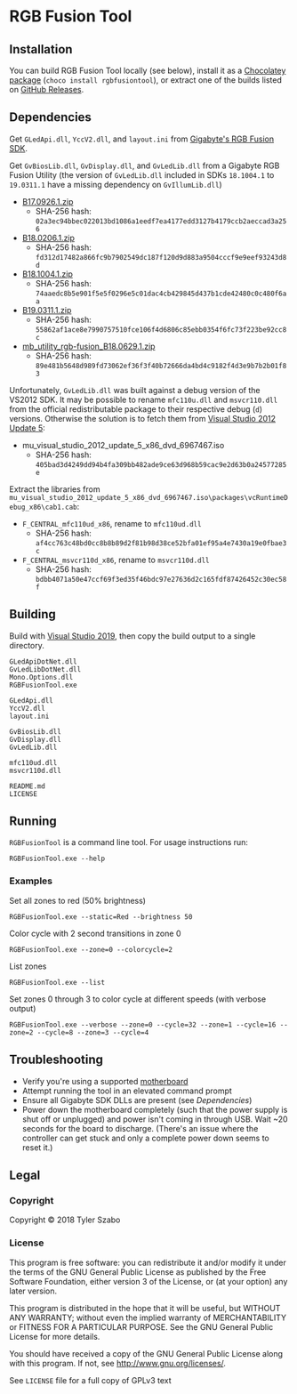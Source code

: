 # RGB Fusion Tool

## Installation

You can build RGB Fusion Tool locally (see below), install it as a [Chocolatey package](https://chocolatey.org/packages/rgbfusiontool
) (`choco install rgbfusiontool`), or extract one of the builds listed on [GitHub Releases](https://github.com/tylerszabo/RGB-Fusion-Tool/releases).

## Dependencies

Get `GLedApi.dll`, `YccV2.dll`, and `layout.ini` from [Gigabyte's RGB Fusion SDK](https://www.gigabyte.com/mb/rgb/sdk).

Get `GvBiosLib.dll`, `GvDisplay.dll`, and `GvLedLib.dll` from a Gigabyte RGB Fusion Utility (the version of `GvLedLib.dll` included in SDKs `18.1004.1` to `19.0311.1` have a missing dependency on `GvIllumLib.dll`)

- [B17.0926.1.zip](https://www.gigabyte.com/WebPage/332/images/B17.0926.1.zip)
  - SHA-256 hash: `02a3ec94bbec022013bd1086a1eedf7ea4177edd3127b4179ccb2aeccad3a256`
- [B18.0206.1.zip](https://www.gigabyte.com/WebPage/332/images/B18.0206.1.zip)
  - SHA-256 hash: `fd312d17482a866fc9b7902549dc187f120d9d883a9504cccf9e9eef93243d8d`
- [B18.1004.1.zip](https://www.gigabyte.com/WebPage/332/images/B18.1004.1.zip)
  - SHA-256 hash: `74aaedc8b5e901f5e5f0296e5c01dac4cb429845d437b1cde42480c0c480f6aa`
- [B19.0311.1.zip](https://www.gigabyte.com/WebPage/332/images/B19.0311.1.zip)
  - SHA-256 hash: `55862af1ace8e7990757510fce106f4d6806c85ebb0354f6fc73f223be92cc8c`
- [mb_utility_rgb-fusion_B18.0629.1.zip](https://download.gigabyte.us/FileList/Utility/mb_utility_rgb-fusion_B18.0629.1.zip)
  - SHA-256 hash: `89e481b5648d989fd73062ef36f3f40b72666da4bd4c9182f4d3e9b7b2b01f83`

Unfortunately, `GvLedLib.dll` was built against a debug version of the VS2012 SDK. It may be possible to rename `mfc110u.dll` and `msvcr110.dll` from the official redistributable package to their respective debug (`d`) versions. Otherwise the solution is to fetch them from [Visual Studio 2012 Update 5](https://visualstudio.microsoft.com/vs/older-downloads/):

- mu_visual_studio_2012_update_5_x86_dvd_6967467.iso
  - SHA-256 hash: `405bad3d4249dd94b4fa309bb482ade9ce63d968b59cac9e2d63b0a24577285e`

Extract the libraries from `mu_visual_studio_2012_update_5_x86_dvd_6967467.iso\packages\vcRuntimeDebug_x86\cab1.cab`:

- `F_CENTRAL_mfc110ud_x86`, rename to `mfc110ud.dll`
  - SHA-256 hash: `af4cc763c48bd0cc8b8b89d2f81b98d38ce52bfa01ef95a4e7430a19e0fbae3c`
- `F_CENTRAL_msvcr110d_x86`, rename to `msvcr110d.dll`
  - SHA-256 hash: `bdbb4071a50e47ccf69f3ed35f46bdc97e27636d2c165fdf87426452c30ec58f`

## Building

Build with [Visual Studio 2019](https://www.visualstudio.com/downloads/), then copy the build output to a single directory.

```
GLedApiDotNet.dll
GvLedLibDotNet.dll
Mono.Options.dll
RGBFusionTool.exe

GLedApi.dll
YccV2.dll
layout.ini

GvBiosLib.dll
GvDisplay.dll
GvLedLib.dll

mfc110ud.dll
msvcr110d.dll

README.md
LICENSE
```

## Running

`RGBFusionTool` is a command line tool. For usage instructions run:

```
RGBFusionTool.exe --help
```

### Examples

Set all zones to red (50% brightness)

```
RGBFusionTool.exe --static=Red --brightness 50
```

Color cycle with 2 second transitions in zone 0

```
RGBFusionTool.exe --zone=0 --colorcycle=2
```

List zones

```
RGBFusionTool.exe --list
```

Set zones 0 through 3 to color cycle at different speeds (with verbose output)

```
RGBFusionTool.exe --verbose --zone=0 --cycle=32 --zone=1 --cycle=16 --zone=2 --cycle=8 --zone=3 --cycle=4
```

## Troubleshooting

- Verify you're using a supported [motherboard](https://www.gigabyte.com/mb/rgb/)
- Attempt running the tool in an elevated command prompt
- Ensure all Gigabyte SDK DLLs are present (see *Dependencies*)
- Power down the motherboard completely (such that the power supply is shut off or unplugged) and power isn't coming in through USB. Wait ~20 seconds for the board to discharge. (There's an issue where the controller can get stuck and only a complete power down seems to reset it.)

## Legal

### Copyright

Copyright © 2018 Tyler Szabo

### License

This program is free software: you can redistribute it and/or modify it under the terms of the GNU General Public License as published by the Free Software Foundation, either version 3 of the License, or (at your option) any later version.

This program is distributed in the hope that it will be useful, but WITHOUT ANY WARRANTY; without even the implied warranty of  MERCHANTABILITY or FITNESS FOR A PARTICULAR PURPOSE. See the GNU General Public License for more details.

You should have received a copy of the GNU General Public License along with this program.  If not, see <http://www.gnu.org/licenses/>.

See `LICENSE` file for a full copy of GPLv3 text
